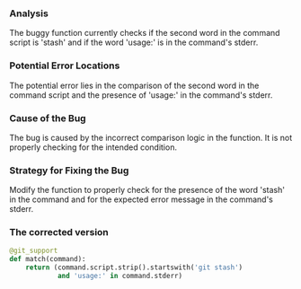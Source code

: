 ### Analysis
The buggy function currently checks if the second word in the command script is 'stash' and if the word 'usage:' is in the command's stderr.

### Potential Error Locations
The potential error lies in the comparison of the second word in the command script and the presence of 'usage:' in the command's stderr.

### Cause of the Bug
The bug is caused by the incorrect comparison logic in the function. It is not properly checking for the intended condition.

### Strategy for Fixing the Bug
Modify the function to properly check for the presence of the word 'stash' in the command and for the expected error message in the command's stderr.

### The corrected version
```python
@git_support
def match(command):
    return (command.script.strip().startswith('git stash')
            and 'usage:' in command.stderr)
```